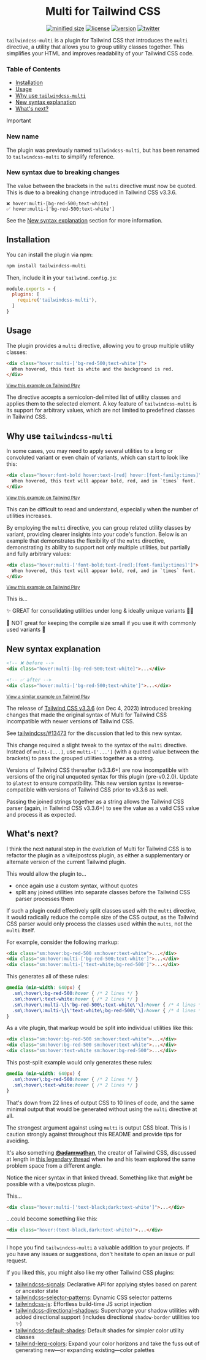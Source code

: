<h1 align="center">Multi for Tailwind CSS</h1>

<div align="center">

[![minified size](https://img.shields.io/bundlephobia/min/tailwindcss-multi)](https://bundlephobia.com/package/tailwindcss-multi)
[![license](https://img.shields.io/github/license/brandonmcconnell/tailwindcss-multi?label=license)](https://github.com/brandonmcconnell/tailwindcss-multi/blob/main/LICENSE)
[![version](https://img.shields.io/npm/v/tailwindcss-multi)](https://www.npmjs.com/package/tailwindcss-multi)
[![twitter](https://img.shields.io/twitter/follow/branmcconnell)](https://twitter.com/branmcconnell)

</div>

`tailwindcss-multi` is a plugin for Tailwind CSS that introduces the `multi` directive, a utility that allows you to group utility classes together. This simplifies your HTML and improves readability of your Tailwind CSS code.

### Table of Contents
- [Installation](#installation)
- [Usage](#usage)
- [Why use `tailwindcss-multi`](#why-use-tailwindcss-multi)
- [New syntax explanation](#new-syntax-explanation)
- [What's next?](#whats-next)

> [!IMPORTANT]
> ### New name
> The plugin was previously named `tailwindcss-multi`, but has been renamed to `tailwindcss-multi` to simplify reference.
>
> ### New syntax due to breaking changes
> The value between the brackets in the `multi` directive must now be quoted. This is due to a breaking change introduced in Tailwind CSS v3.3.6.
>
> ```
> ❌ hover:multi-[bg-red-500;text-white]
> ✅ hover:multi-['bg-red-500;text-white']
> ```
>
> See the [New syntax explanation](#new-syntax-explanation) section for more information.

## Installation

You can install the plugin via npm:

```bash
npm install tailwindcss-multi
```

Then, include it in your `tailwind.config.js`:

```js
module.exports = {
  plugins: [
    require('tailwindcss-multi'),
  ]
}
```

## Usage

The plugin provides a `multi` directive, allowing you to group multiple utility classes:

```html
<div class="hover:multi-['bg-red-500;text-white']">
  When hovered, this text is white and the background is red.
</div>
```
<sup>[View this example on Tailwind Play](https://play.tailwindcss.com/CvOivRIO6w)</sup>

The directive accepts a semicolon-delimited list of utility classes and applies them to the selected element. A key feature of `tailwindcss-multi` is its support for arbitrary values, which are not limited to predefined classes in Tailwind CSS.

## Why use `tailwindcss-multi`

In some cases, you may need to apply several utilities to a long or convoluted variant or even chain of variants, which can start to look like this:

```html
<div class="hover:font-bold hover:text-[red] hover:[font-family:times]">
  When hovered, this text will appear bold, red, and in `times` font.
</div>
```
<sup>[View this example on Tailwind Play](https://play.tailwindcss.com/5FoahbwV9z)</sup>

This can be difficult to read and understand, especially when the number of utilities increases.

By employing the `multi` directive, you can group related utility classes by variant, providing clearer insights into your code's function. Below is an example that demonstrates the flexibility of the `multi` directive, demonstrating its ability to support not only multiple utilities, but partially and fully arbitrary values:

```html
<div class="hover:multi-['font-bold;text-[red];[font-family:times]']">
  When hovered, this text will appear bold, red, and in `times` font.
</div>
```
<sup>[View this example on Tailwind Play](https://play.tailwindcss.com/65uxKgzliP)</sup>

This is…

✨ GREAT for consolidating utilities under long & ideally unique variants 👏🏼

😬 NOT great for keeping the compile size small if you use it with commonly used variants 👀

## New syntax explanation

```html
<!-- ❌ before -->
<div class="hover:multi-[bg-red-500;text-white]">...</div>

<!-- ✅ after -->
<div class="hover:multi-['bg-red-500;text-white']">...</div>
```
<sup>[View a similar example on Tailwind Play](https://play.tailwindcss.com/BlZhVpTNyn)</sup>

The release of [Tailwind CSS v3.3.6](https://github.com/tailwindlabs/tailwindcss/releases/tag/v3.3.6) (on Dec 4, 2023) introduced breaking changes that made the original syntax of Multi for Tailwind CSS incompatible with newer versions of Tailwind CSS.

See [tailwindcss/#13473](https://github.com/tailwindlabs/tailwindcss/issues/13473) for the discussion that led to this new syntax.

This change required a slight tweak to the syntax of the `multi` directive. Instead of `multi-[...]`, use `multi-['...']` (with a quoted value between the brackets) to pass the grouped utilities together as a string.

Versions of Tailwind CSS thereafter (v3.3.6+) are now incompatible with versions of the original unquoted syntax for this plugin (pre-v0.2.0). Update to `@latest` to ensure compatibility. This new version syntax is reverse-compatible with versions of Tailwind CSS prior to v3.3.6 as well.

Passing the joined strings together as a string allows the Tailwind CSS parser (again, in Tailwind CSS v3.3.6+) to see the value as a valid CSS value and process it as expected.

## What's next?

I think the next natural step in the evolution of Multi for Tailwind CSS is to refactor the plugin as a vite/postcss plugin, as either a supplementary or alternate version of the current Tailwind plugin.

This would allow the plugin to…
* once again use a custom syntax, without quotes
* split any joined utilities into separate classes before the Tailwind CSS parser processes them

If such a plugin could effectively split classes used with the `multi` directive, it would radically reduce the compile size of the CSS output, as the Tailwind CSS parser would only process the classes used within the `multi`, not the `multi` itself.

For example, consider the following markup:

```html
<div class="sm:hover:bg-red-500 sm:hover:text-white">...</div>
<div class="sm:hover:multi-['bg-red-500;text-white']">...</div>
<div class="sm:hover:multi-['text-white;bg-red-500']">...</div>
```

This generates all of these rules:
```scss
@media (min-width: 640px) {
  .sm\:hover\:bg-red-500:hover { /* 2 lines */ }
  .sm\:hover\:text-white:hover { /* 2 lines */ }
  .sm\:hover\:multi-\[\'bg-red-500\;text-white\'\]:hover { /* 4 lines */ }
  .sm\:hover\:multi-\[\'text-white\;bg-red-500\'\]:hover { /* 4 lines */ }
}
```

As a vite plugin, that markup would be split into individual utilities like this:

```html
<div class="sm:hover:bg-red-500 sm:hover:text-white">...</div>
<div class="sm:hover:bg-red-500 sm:hover:text-white">...</div>
<div class="sm:hover:text-white sm:hover:bg-red-500">...</div>
```

This post-split example would only generates these rules:

```scss
@media (min-width: 640px) {
  .sm\:hover\:bg-red-500:hover { /* 2 lines */ }
  .sm\:hover\:text-white:hover { /* 2 lines */ }
}
```

That's down from 22 lines of output CSS to 10 lines of code, and the same minimal output that would be generated without using the `multi` directive at all.

The strongest argument against using `multi` is output CSS bloat. This is I caution strongly against throughout this README and provide tips for avoiding.

It's also something [**@adamwathan**](https://github.com/adamwathan), the creator of Tailwind CSS, discussed at length in [this legendary thread](https://x.com/adamwathan/status/1461519820411789314) when he and his team explored the same problem space from a different angle.

Notice the nicer syntax in that linked thread. Something like that _**might**_ be possible with a vite/postcss plugin.

This…
```html
<div class="hover:multi-['text-black;dark:text-white']">...</div>
```

…could become something like this:
```html
<div class="hover:(text-black,dark:text-white)">...</div>
```

---

I hope you find `tailwindcss-multi` a valuable addition to your projects. If you have any issues or suggestions, don't hesitate to open an issue or pull request.

If you liked this, you might also like my other Tailwind CSS plugins:
* [tailwindcss-signals](https://github.com/brandonmcconnell/tailwindcss-signals): Declarative API for applying styles based on parent or ancestor state
* [tailwindcss-selector-patterns](https://github.com/brandonmcconnell/tailwindcss-selector-patterns): Dynamic CSS selector patterns
* [tailwindcss-js](https://github.com/brandonmcconnell/tailwindcss-js): Effortless build-time JS script injection
* [tailwindcss-directional-shadows](https://github.com/brandonmcconnell/tailwindcss-directional-shadows): Supercharge your shadow utilities with added directional support (includes directional `shadow-border` utilities too ✨)
* [tailwindcss-default-shades](https://github.com/brandonmcconnell/tailwindcss-default-shades): Default shades for simpler color utility classes
* [tailwind-lerp-colors](https://github.com/brandonmcconnell/tailwind-lerp-colors): Expand your color horizons and take the fuss out of generating new—or expanding existing—color palettes

